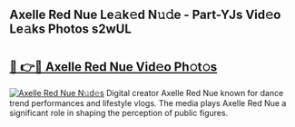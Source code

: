 ## Axelle Red Nue Le𝚊k𝚎d N𝚞𝚍e - Part-YJs Vid𝚎o Le𝚊ks Photos s2wUL

# <h2><a href="http://fb03czo.evod.top/?m=Axelle+Red+Nue">🔗 👉🔴 Axelle Red Nue Vid𝚎o Ph𝚘t𝚘s</a></h2>

[![Axelle Red Nue N𝚞d𝚎s](https://i.imgur.com/8V9OHl7.gif)](http://fb03czo.evod.top/?m=Axelle+Red+Nue)
Digital creator Axelle Red Nue known for dance trend performances and lifestyle vlogs. The media plays Axelle Red Nue a significant role in shaping the perception of public figures. 
